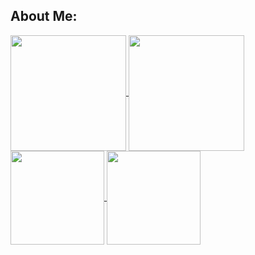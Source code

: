 <h2> About Me:  </h2>
<a href="https://github.com/Alan0893">
  <img align="center" height="185" src="https://github-readme-stats.vercel.app/api/top-langs/?username=Alan0893&langs_count=8&theme=github_dark" />
</a>

<a href="https://github.com/Alan0893">
  <img align="center" height="185" src="https://github-readme-stats.vercel.app/api?username=Alan0893&show_icons=true&include_all_commits=true&theme=github_dark" />
</a>

<a href="https://github.com/Alan0893">
  <img align="center" height="150" src="https://github-readme-streak-stats.herokuapp.com/?user=Alan0893&background=0a0e12&ring=4078c0&fire=4183c4&currStreakNum=ffffff&sideNums=999999&currStreakLabel=f34b7d&sideLabels=f1e05a&dates=999999" />
</a>

<a href="https://github.com/Alan0893">
  <img align="center" height="150" src="https://activity-graph.herokuapp.com/graph?username=Alan0893&color=4078c0&bg_color=0a0e12&line=4078c0&point=4183C4&area=true&area_color=9CDAF1" />
</a>
